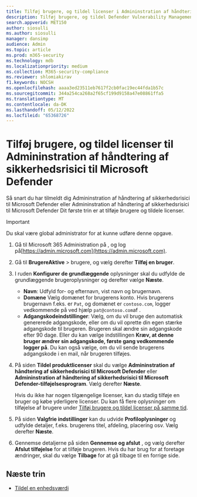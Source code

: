 ```yaml
---
title: Tilføj brugere, og tildel licenser i Admininstration af håndtering af sikkerhedsrisici til Microsoft Defender
description: Tilføj brugere, og tildel Defender Vulnerability Management-licenser for at beskytte deres enheder
search.appverid: MET150
author: siosulli
ms.author: siosulli
manager: dansimp
audience: Admin
ms.topic: article
ms.prod: m365-security
ms.technology: mdb
ms.localizationpriority: medium
ms.collection: M365-security-compliance
ms.reviewer: shlomiakirav
f1.keywords: NOCSH
ms.openlocfilehash: aaaa3ed23511eb7617f2cb0fac19ec44fda1b57c
ms.sourcegitcommit: 344a254ca268a2f65cf199d9158a47e08861ffa5
ms.translationtype: MT
ms.contentlocale: da-DK
ms.lasthandoff: 05/12/2022
ms.locfileid: "65368726"
---
```

# <a name="add-users-and-assign-licenses-for-microsoft-defender-vulnerability-management"></a>Tilføj brugere, og tildel licenser til Admininstration af håndtering af sikkerhedsrisici til Microsoft Defender

Så snart du har tilmeldt dig Admininstration af håndtering af sikkerhedsrisici til Microsoft Defender eller Admininstration af håndtering af sikkerhedsrisici til Microsoft Defender  Dit første trin er at tilføje brugere og tildele licenser.

> [!IMPORTANT]
> Du skal være global administrator for at kunne udføre denne opgave.

1. Gå til Microsoft 365 Administration på , og log på[https://admin.microsoft.com](https://admin.microsoft.com).

2. Gå til **BrugereAktive** >  brugere, og vælg derefter **Tilføj en bruger**.

3. I ruden **Konfigurer de grundlæggende** oplysninger skal du udfylde de grundlæggende brugeroplysninger og derefter vælge **Næste**.

   - **Navn**: Udfyld for- og efternavn, vist navn og brugernavn.
   - **Domæne** Vælg domænet for brugerens konto. Hvis brugerens brugernavn f.eks. er `Pat`, og domænet er `contoso.com`, logger vedkommende på ved hjælp `pat@contoso.com`af .
   - **Adgangskodeindstillinger**: Vælg, om du vil bruge den automatisk genererede adgangskode, eller om du vil oprette din egen stærke adgangskode til brugeren. Brugeren skal ændre sin adgangskode efter 90 dage. Eller du kan vælge indstillingen **Kræv, at denne bruger ændrer sin adgangskode, første gang vedkommende logger på**. Du kan også vælge, om du vil sende brugerens adgangskode i en mail, når brugeren tilføjes.

4. På siden **Tildel produktlicenser** skal du vælge **Admininstration af håndtering af sikkerhedsrisici til Microsoft Defender** eller **Admininstration af håndtering af sikkerhedsrisici til Microsoft Defender-tilføjelsesprogram**. Vælg derefter **Næste**.

   Hvis du ikke har nogen tilgængelige licenser, kan du stadig tilføje en bruger og købe yderligere licenser. Du kan få flere oplysninger om tilføjelse af brugere under [Tilføj brugere og tildel licenser på samme tid](../../admin/add-users/add-users.md).

5. På siden **Valgfrie indstillinger** kan du udvide **Profiloplysninger** og udfylde detaljer, f.eks. brugerens titel, afdeling, placering osv. Vælg derefter **Næste**.

6. Gennemse detaljerne på siden **Gennemse og afslut** , og vælg derefter **Afslut tilføjelse** for at tilføje brugeren. Hvis du har brug for at foretage ændringer, skal du vælge **Tilbage** for at gå tilbage til en forrige side.

## <a name="next-steps"></a>Næste trin

- [Tildel en enhedsværdi](tvm-assign-device-value.md)

